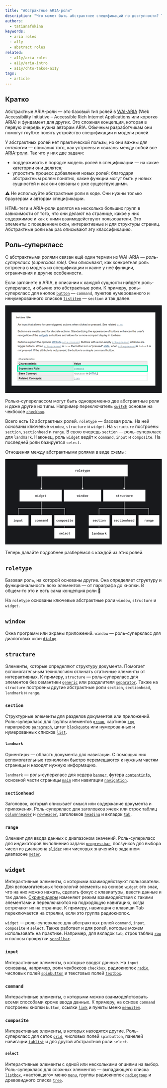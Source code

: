 ```yaml
---
title: "Абстрактные ARIA-роли"
description: "Что может быть абстрактнее спецификаций по доступности? Только абстрактные роли."
authors:
  - tatianafokina
keywords:
  - aria roles
  - a11y
  - abstract roles
related:
  - a11y/aria-roles
  - a11y/aria-intro
  - a11y/chto-takoe-a11y
tags:
  - article
---
```


## Кратко

Абстрактные ARIA-роли — это базовый тип ролей в [WAI-ARIA](/a11y/aria-intro/) (Web Accessibility Initiative – Accessible Rich Internet Applications или коротко ARIA) и фундамент для других. Это сложная концепция, которая в первую очередь нужна авторам ARIA. Обычным разработчикам они помогут глубже понять устройство спецификации и модели ролей.

У абстрактных ролей нет практической пользы, но они важны для _онтологии_ — описания того, как устроены и связаны между собой все [ARIA-роли](/a11y/aria-roles/). Так что у них две задачи:

- поддерживать в порядке модель ролей в спецификации — на какие категории они делятся;
- упростить процесс добавления новых ролей: благодаря абстрактным ролям понятно, какие функции могут быть у новых сущностей и как они связаны с уже существующими.

<aside>

⚠️ Не используйте абстрактные роли в коде. Они нужны только браузерам и авторам спецификации.

</aside>

HTML-теги и ARIA-роли делятся на несколько больших групп в зависимости от того, что они делают на странице, какое у них содержимое и как с ними взаимодействуют пользователи. Это элементы с поведением окон, интерактивные и для структуры страниц. Абстрактные роли как раз описывают эту классификацию.

## Роль-суперкласс

С абстрактными ролями связан ещё один термин из WAI-ARIA — _роль-суперкласс (superclass role)_. Они описывают, как конкретная роль встроена в модель из спецификации и какие у неё функции, ограничения и другие особенности.

Если заглянете в ARIA, в описании к каждой сущности найдёте роль-суперкласс, и обычно это абстрактные роли. К примеру, роль-суперкласс для кнопок [`button`](/a11y/role-button/) — `command`, пунктов нумерованного и ненумерованного списков [`listitem`](/a11y/role-listitem/) — `section` и так далее.

![Описание роли кнопки. В таблице с характеристиками роли выделена строчка «Superclass Role». В случае кнопки это command.](images/role-description.png)

Ролью-суперклассом могут быть одновременно две абстрактные роли и даже другие их типы. Например переключатель [`switch`](/a11y/role-switch/) основан на чекбоксе [`checkbox`](/a11y/role-checkbox/).

Всего есть 12 абстрактных ролей. `roletype` — базовая роль. На ней основаны ключевые `window`, `structure` и `widget`. На `structure` построены `section`, `sectionhead` и `range`. В свою очередь `section` — роль-суперкласс для `landmark`. Наконец, роль `widget` ведёт к `command`, `input` и `composite`. На последней роли базируется `select`.

Отношения между абстрактными ролями в виде схемы:

![Как связаны между собой абстрактные роли. Описание перед схемой.](images/abstract-roles.png)

Теперь давайте подробнее разберёмся с каждой из этих ролей.

## `roletype`

Базовая роль, на которой основаны другие. Она определяет структуру и функциональность всех элементов — от параграфа до кнопки. В общем-то это и есть сама концепция роли 👾

На `roletype` основаны ключевые абстрактные роли `window`, `structure` и `widget`.

## `window`

Окна программ или экраны приложений. `window` — роль-суперкласс для диалоговых окон [`dialog`](/a11y/role-dialog/).

## `structure`

Элементы, которые определяют структуру документа. Помогает вспомогательным технологиям отличать статичные элементы от интерактивных. К примеру, `structure` — роль-суперкласс для элементов без семантики [`generic`](/a11y/role-generic/) или разделителя [`separator`](/a11y/role-separator/). Также на `structure` построены другие абстрактные роли `section`, `sectionhead`, `landmark` и `range`.

### `section`

Структурные элементы для разделов документов или приложений. Роль-суперкласс для группы элементов [`group`](/a11y/role-group/), картинок [`img`](/a11y/role-img-image/), параграфов [`paragraph`](/a11y/role-paragraph/), цитат [`blockquote`](/a11y/role-blockquote/) или нумерованных и нумерованных списков [`list`](/a11y/role-list/).

#### `landmark`

Ориентиры — область документа для навигации. С помощью них вспомогательные технологии быстро перемещаются к нужным частям страницы и находят нужную информацию.

`landmark` — роль-суперкласс для хедера [`banner`](/a11y/role-banner/), футера [`contentinfo`](/a11y/role-contentinfo/), основной части страницы [`main`](/a11y/role-main/) или навигации [`navigation`](/a11y/role-navigation/).

### `sectionhead`

Заголовок, который описывает смысл или содержание документа и приложения. Роль-суперкласс для заголовков ячеек или строк таблиц [`columnheader`](/a11y/role-columnheader/) и [`rowheader`](/a11y/role-rowheader/), заголовков [`heading`](/a11y/role-heading/) и вкладок [`tab`](/a11y/role-tab/).

### `range`

Элемент для ввода данных с диапазоном значений. Роль-суперкласс для индикаторов выполнения задачи [`progressbar`](/a11y/role-progressbar/), ползунков для выбора чисел из диапазона [`slider`](/a11y/role-slider/) или числовых значений в заданном диапазоне [`meter`](/a11y/role-meter/).

## `widget`

Интерактивные элементы, с которыми взаимодействуют пользователи. Для вспомогательных технологий элементы на основе `widget` это знак, что на них можно нажать, сделать фокус с клавиатуры, ввести данные и так далее. [Скринридеры](/a11y/screenreaders/) изменяют режим взаимодействия с такими элементами и переключаются на подходящую навигацию, когда встречают их на странице. К примеру, навигация с клавиши <kbd>Tab</kbd> переключается на стрелки, если это группа радиокнопок.

`widget` — роль-суперкласс для абстрактных ролей `command`, `input`, `composite` и `select`. Также работает и для ролей, которые можем использовать на практике. Например, для вкладок `tab`, строк таблиц [`row`](/a11y/role-row/) и полосы прокрутки [`scrollbar`](/a11y/role-scrollbar/).

### `input`

Интерактивные элементы, в которые вводят данные. На `input` основаны, например, роли чекбоксов `checkbox`, радиокнопок [`radio`](/a11y/role-radio/), числовых полей [`spinbutton`](/a11y/role-spinbutton/) и текстовых полей [`textbox`](/a11y/role-textbox/).

### `command`

Интерактивные элементы, с которыми можно взаимодействовать всеми способами кроме ввода данных. К примеру, на основе `command` построены кнопки `button`, ссылки [`link`](/a11y/role-link/) и пункты меню [`menuitem`](/a11y/role-menuitem/).

### `composite`

Интерактивные элементы, в которых находятся другие. Роль-суперкласс для сеток [`grid`](/a11y/role-grid/), числовых полей `spinbutton`, панелей навигации [`tablist`](/a11y/role-tablist/) и для другой абстрактной роли `select`.

#### `select`

Интерактивные элементы с одной или несколькими опциями на выбор. Роль-суперкласс для сложных элементов — выпадающего списка [`listbox`](/a11y/role-listbox/), «настоящего» меню [`menu`](/a11y/role-menu/), группы радиокнопок [`radiogroup`](/a11y/role-radiogroup/) и древовидного списка [`tree`](/a11y/role-tree/).
